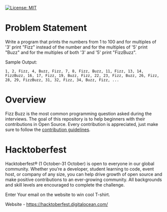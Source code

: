 [![License: MIT](https://img.shields.io/badge/License-MIT-yellow.svg)](https://github.com/ashish-r/mern-registration-form/blob/master/LICENSE)

# Problem Statement

Write a program that prints the numbers from 1 to 100 and for multiples of '3' print "Fizz" instead of the number and for the multiples of '5' print "Buzz" and for the multiples of both '3' and '5' print "FizzBuzz".

Sample Output: 

`1, 2, Fizz, 4, Buzz, Fizz, 7, 8, Fizz, Buzz, 11, Fizz, 13, 14, FizzBuzz, 16, 17, Fizz, 19, Buzz, Fizz, 22, 23, Fizz, Buzz, 26, Fizz, 28, 29, FizzBuzz, 31, 32, Fizz, 34, Buzz, Fizz, ...`


# Overview
Fizz Buzz is the most common programming question asked during the interviews. The goal of this repository is to help beginners with their contributions in Open Source. Every contribution is appreciated, just make sure to follow the [contribution guidelines](CONTRIBUTING.md).

# Hacktoberfest
Hacktoberfest® (1 October-31 October) is open to everyone in our global community. Whether you’re a developer, student learning to code, event host, or company of any size, you can help drive growth of open source and make positive contributions to an ever-growing community. All backgrounds and skill levels are encouraged to complete the challenge.

Enter Your email on the website to win cool T-shirt.

Website - <https://hacktoberfest.digitalocean.com/>

